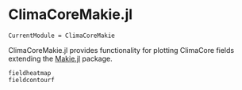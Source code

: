 # ClimaCoreMakie.jl

```@meta
CurrentModule = ClimaCoreMakie
```

ClimaCoreMakie.jl provides functionality for plotting ClimaCore fields extending the [Makie.jl](https://github.com/MakieOrg/Makie.jl) package.

```@docs
fieldheatmap
fieldcontourf
```
